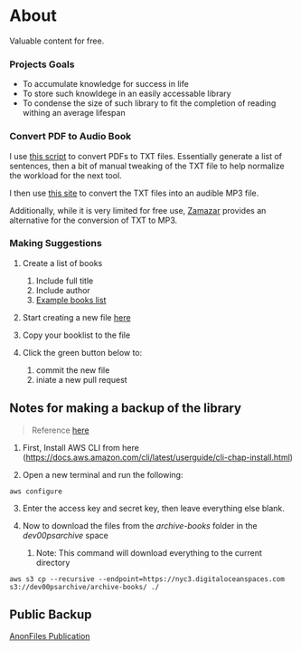 # About

Valuable content for free.

### Projects Goals

- To accumulate knowledge for success in life
- To store such knowldege in an easily accessable library
- To condense the size of such library to fit the completion of reading withing an average lifespan

### Convert PDF to Audio Book

I use [this script](https://gist.github.com/gndpwnd/cfaa8ee83c24c01c2da7a3ebf44ea97f) to convert PDFs to TXT files. Essentially generate a list of sentences, then a bit of manual tweaking of the TXT file to help normalize the workload for the next tool.

I then use [this site](https://audio.online-convert.com/convert/txt-to-mp3) to convert the TXT files into an audible MP3 file.

Additionally, while it is very limited for free use, [Zamazar](https://zazmar.com) provides an alternative for the conversion of TXT to MP3.

### Making Suggestions

1. Create a list of books
   1. Include full title
   2. Include author
   3. [Example books list](https://raw.githubusercontent.com/gndpwnd/free_books/main/mass_add_books/example_book_list.md)

2. Start creating a new file [here](https://github.com/gndpwnd/free_books/new/main/mass_add_books)

3. Copy your booklist to the file

4. Click the green button below to: 
   1. commit the new file
   2. iniate a new pull request

## Notes for making a backup of the library

> Reference [here](https://thatcoder.space/download-files-from-digital-ocean-spaces/)


1. First, Install AWS CLI from here (https://docs.aws.amazon.com/cli/latest/userguide/cli-chap-install.html)

2. Open a new terminal and run the following:

```
aws configure
```

3. Enter the access key and secret key, then leave everything else blank.

4. Now to download the files from the *archive-books* folder in the *dev00psarchive* space
   1. Note: This command will download everything to the current directory

```
aws s3 cp --recursive --endpoint=https://nyc3.digitaloceanspaces.com s3://dev00psarchive/archive-books/ ./
```

## Public Backup


[AnonFiles Publication]()